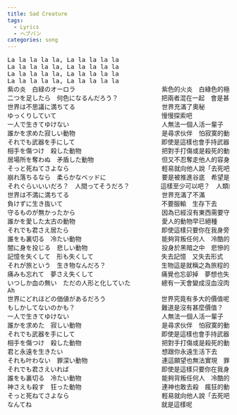 ```yaml
---
title: Sad Creature
tags:
  - Lyrics
  - ヘブバン
categories: song
---
```

<pre>
La la la la la, La la la la la
La la la la la, La la la la la
La la la la la, La la la la la
La la la la la, La la la la la
紫の炎　白緑のオーロラ　　　　　　　　　　　　　　紫色的火炎　白綠色的極光
二つを足したら　何色になるんだろう？　　　　　　　把兩者混在一起　會是甚麼顏色呢？
世界は不思議に満ちてる　　　　　　　　　　　　　　世界充滿了奧秘
ゆっくりしていて　　　　　　　　　　　　　　　　　慢慢探索吧
一人で生きてゆけない　　　　　　　　　　　　　　　人無法一個人活一輩子
誰かを求めた寂しい動物　　　　　　　　　　　　　　是尋求伙伴　怕寂寞的動物
それでも武器を手にして　　　　　　　　　　　　　　即使是這樣也會手持武器
相手を傷つけ　殺した動物　　　　　　　　　　　　　把對手打傷或是殺死的動物
居場所を奪わぬ　矛盾した動物　　　　　　　　　　　但又不忍奪走他人的容身之所　矛盾的動物
そっと死ねてさよなら　　　　　　　　　　　　　　　輕易就向他人說「去死吧！永別了。」
崩れ落ちるなら　柔らかなベッドに　　　　　　　　　要是被推進谷底　希望是掉進柔軟的床上
それぐらいいいだろ？　人間ってそうだろ？　　　　　這樣至少可以吧？　人類就是這樣的吧？
世界は不満に満ちてる　　　　　　　　　　　　　　　世界充滿了不滿
負けずに生き抜いて　　　　　　　　　　　　　　　　不要服輸　生存下去
守るものが無かったから　　　　　　　　　　　　　　因為已經沒有東西需要守護
誰かを愛した太古の動物　　　　　　　　　　　　　　愛人的動物早已絕種
それでも君さえ居たら　　　　　　　　　　　　　　　即使這樣只要你在我身旁
誰をも裏切る　冷たい動物　　　　　　　　　　　　　能夠背叛任何人　冷酷的動物
闇に身を投じる　悲しい動物　　　　　　　　　　　　投身於黑暗之中　悲慘的動物
記憶を失くして　形も失くして　　　　　　　　　　　失去記憶　又失去形式
それが旅という　生き物なんだろ？　　　　　　　　　生物這是就稱之為旅程的吧？
痛みも忘れて　夢さえ失くして　　　　　　　　　　　痛覺也忘卻掉　夢想也失去了
いつしか血の無い　ただの人形と化していた　　　　　總有一天會變成沒血沒肉的人偶
Ah
世界にどれほどの価値があるだろう　　　　　　　　　世界究竟有多大的價值呢？
もしかしてないのかも？　　　　　　　　　　　　　　難道是沒有甚麼價值？
一人で生きてゆけない　　　　　　　　　　　　　　　人無法一個人活一輩子
誰かを求めた　寂しい動物　　　　　　　　　　　　　是尋求伙伴　怕寂寞的動物
それでも武器を手にして　　　　　　　　　　　　　　即使是這樣也會手持武器
相手を傷つけ　殺した動物　　　　　　　　　　　　　把對手打傷或是殺死的動物
君と永遠を生きたい　　　　　　　　　　　　　　　　想跟你永遠生活下去
それも叶わない　罪深い動物　　　　　　　　　　　　連這願望也無法實現　罪孽深重的動物
それでも君さえいれば　　　　　　　　　　　　　　　即使是這樣只要你在我身旁
誰をも裏切る　冷たい動物　　　　　　　　　　　　　能夠背叛任何人　冷酷的動物
神さえも殺す　狂った動物　　　　　　　　　　　　　連神也敢去殺　瘋狂的動物
そっと死ねてさよなら　　　　　　　　　　　　　　　輕易就向他人說「去死吧！永別了。」
なんてね　　　　　　　　　　　　　　　　　　　　　就是這樣呢
</pre>